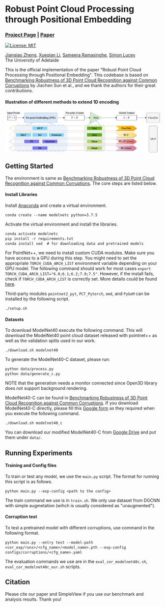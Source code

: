 # Robust Point Cloud Processing through Positional Embedding 
### [Project Page](https://osiriszjq.github.io/RobustPPE) | [Paper]()
[![License: MIT](https://img.shields.io/badge/License-MIT-yellow.svg)](https://opensource.org/licenses/MIT)


[Jianqiao Zheng](https://github.com/osiriszjq/),
[Xueqian Li](https://lilac-lee.github.io/),
[Sameera Ramasinghe](https://scholar.google.pl/citations?user=-j0m9aMAAAAJ&hl=en),
[Simon Lucey](https://www.adelaide.edu.au/directory/simon.lucey)<br>
The University of Adelaide


This is the official implementation of the paper "Robust Point Cloud Processing through Positional Embedding". This codebase is based on [Benchmarking Robustness of 3D Point Cloud Recognition against Common Corruptions](https://github.com/jiachens/ModelNet40-C) by Jiachen Sun et al., and we thank the authors for their great contributions.


#### Illustration of different methods to extend 1D encoding
![Illustration of different methods to extend 1D encoding](imgs/method.png)


## Getting Started

The environment is same as [Benchmarking Robustness of 3D Point Cloud Recognition against Common Corruptions](https://github.com/jiachens/ModelNet40-C). The core steps are listed below.
#### Install Libraries
Install [Anaconda](https://anaconda.org/) and create a virtual environment.
```
conda create --name modelnetc python=3.7.5
```

Activate the virtual environment and install the libraries.
```
conda activate modelnetc
pip install -r requirements.txt
conda install sed  # for downloading data and pretrained models
```

For PointNet++, we need to install custom CUDA modules. Make sure you have access to a GPU during this step. You might need to set the appropriate `TORCH_CUDA_ARCH_LIST` environment variable depending on your GPU model. The following command should work for most cases `export TORCH_CUDA_ARCH_LIST="6.0;6.1;6.2;7.0;7.5"`. However, if the install fails, check if `TORCH_CUDA_ARCH_LIST` is correctly set. More details could be found [here](https://en.wikipedia.org/wiki/CUDA#GPUs_supported).

Third-party modules `pointnet2_pyt`, `PCT_Pytorch`, `emd`, and `PyGeM` can be installed by the following script.

```
./setup.sh
```

#### Datasets
To download ModelNet40 execute the following command. This will download the ModelNet40 point cloud dataset released with pointnet++ as well as the validation splits used in our work.
```
./download.sh modelnet40
```
To generate the ModelNet40-C dataset, please run:
```
python data/process.py
python data/generate_c.py
```
NOTE that the generation needs a monitor connected since Open3D library does not support background rendering. 

ModelNet40-C can be found in [Benchmarking Robustness of 3D Point Cloud Recognition against Common Corruptions](https://github.com/jiachens/ModelNet40-C). If you download ModelNet40-C directly, please fill this [Google form](https://docs.google.com/forms/d/e/1FAIpQLSdrzt8EtQdjGMlwIwWAzb39KzzVzijpK6-sPEaps07MjQwGGQ/viewform?usp=sf_link) as they required when you execute the following command.
```
./download.sh modelnet40_c
```
You can download our modified ModelNet40-C from [Google Drive](https://drive.google.com/drive/folders/106mMblD3HP93vhauG4PMirx01WP2j24y?usp=sharing) and put them under `data/`.

 
## Running Experiments

#### Training and Config files
To train or test any model, we use the `main.py` script. The format for running this script is as follows. 
```
python main.py --exp-config <path to the config>
```
The train command we use is in `train.sh`. We only use dataset from DGCNN with simple augmetation (wihch is usually considered as "unaugmented").


#### Corruption test
To test a pretrained model with different corruptions, use command in the following format.

```
python main.py --entry test --model-path <cor_exp/runs>/<cfg_name>/<model_name>.pth --exp-config configs/corruptions/<cfg_name>.yaml
```

The evaluation commands we use are in the `eval_cor_modelnet40c.sh`, `eval_cor_modelnet40c_our.sh` scripts.

## Citation
Please cite our paper and SimpleView if you use our benchmark and analysis results. Thank you!
```
```